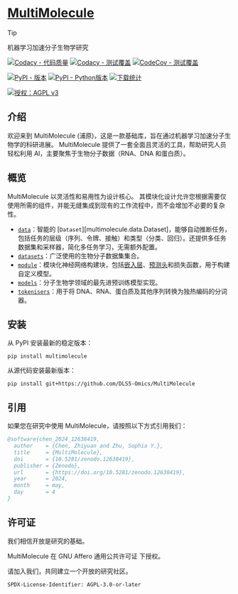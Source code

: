 # [MultiMolecule](https://multimolecule.danling.org)

> [!TIP]
> 机器学习加速分子生物学研究

[![Codacy - 代码质量](https://app.codacy.com/project/badge/Grade/ad5fd8904c2e426bb0a865a9160d6c69)](https://app.codacy.com/gh/DLS5-Omics/multimolecule/dashboard?utm_source=gh&utm_medium=referral&utm_content=&utm_campaign=Badge_grade)
[![Codacy - 测试覆盖](https://app.codacy.com/project/badge/Coverage/ad5fd8904c2e426bb0a865a9160d6c69)](https://app.codacy.com/gh/DLS5-Omics/multimolecule/dashboard?utm_source=gh&utm_medium=referral&utm_content=&utm_campaign=Badge_coverage)
[![CodeCov - 测试覆盖](https://codecov.io/gh/DLS5-Omics/multimolecule/graph/badge.svg?token=G9WGWCOFQE)](https://codecov.io/gh/DLS5-Omics/multimolecule)

[![PyPI - 版本](https://img.shields.io/pypi/v/multimolecule)](https://pypi.org/project/multimolecule/)
[![PyPI - Python版本](https://img.shields.io/pypi/pyversions/multimolecule)](https://pypi.org/project/multimolecule/)
[![下载统计](https://static.pepy.tech/badge/multimolecule/month)](https://multimolecule.danling.org)

[![授权：AGPL v3](https://img.shields.io/badge/License-AGPL%20v3-blue.svg)](https://www.gnu.org/licenses/agpl-3.0)

## 介绍

欢迎来到 MultiMolecule (浦原)，这是一款基础库，旨在通过机器学习加速分子生物学的科研进展。
MultiMolecule 提供了一套全面且灵活的工具，帮助研究人员轻松利用 AI，主要聚焦于生物分子数据（RNA、DNA 和蛋白质）。

## 概览

MultiMolecule 以灵活性和易用性为设计核心。
其模块化设计允许您根据需要仅使用所需的组件，并能无缝集成到现有的工作流程中，而不会增加不必要的复杂性。

- [`data`](data)：智能的 [`Dataset`][multimolecule.data.Dataset]，能够自动推断任务，包括任务的层级（序列、令牌、接触）和类型（分类、回归）。还提供多任务数据集和采样器，简化多任务学习，无需额外配置。
- [`datasets`](datasets)：广泛使用的生物分子数据集集合。
- [`module`](module)：模块化神经网络构建块，包括[嵌入层](module/embeddings)、[预测头](module/heads)和损失函数，用于构建自定义模型。
- [`models`](models)：分子生物学领域的最先进预训练模型实现。
- [`tokenisers`](tokenisers)：用于将 DNA、RNA、蛋白质及其他序列转换为独热编码的分词器。
<!-- - [`runner`](runner)：功能强大且可扩展的运行器，允许用户轻松进行模型微调、评估和预测。 -->

## 安装

从 PyPI 安装最新的稳定版本：

```shell
pip install multimolecule
```

从源代码安装最新版本：

```shell
pip install git+https://github.com/DLS5-Omics/MultiMolecule
```

## 引用

如果您在研究中使用 MultiMolecule，请按照以下方式引用我们：

```bibtex
@software{chen_2024_12638419,
  author    = {Chen, Zhiyuan and Zhu, Sophia Y.},
  title     = {MultiMolecule},
  doi       = {10.5281/zenodo.12638419},
  publisher = {Zenodo},
  url       = {https://doi.org/10.5281/zenodo.12638419},
  year      = 2024,
  month     = may,
  day       = 4
}
```

## 许可证

我们相信开放是研究的基础。

MultiMolecule 在 GNU Affero 通用公共许可证 下授权。

请加入我们，共同建立一个开放的研究社区。

`SPDX-License-Identifier: AGPL-3.0-or-later`
